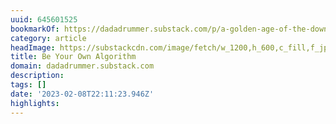 ```yaml
---
uuid: 645601525
bookmarkOf: https://dadadrummer.substack.com/p/a-golden-age-of-the-download
category: article
headImage: https://substackcdn.com/image/fetch/w_1200,h_600,c_fill,f_jpg,q_auto:good,fl_progressive:steep,g_auto/https%3A%2F%2Fsubstack-post-media.s3.amazonaws.com%2Fpublic%2Fimages%2Fb3c3a1b2-0788-40d5-baf2-c3457530fd7d_2500x2000.jpeg
title: Be Your Own Algorithm
domain: dadadrummer.substack.com
description:
tags: []
date: '2023-02-08T22:11:23.946Z'
highlights:
---
```




